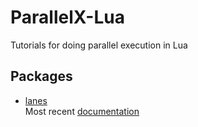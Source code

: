 # ParallelX-Lua
Tutorials for doing parallel execution in Lua

## Packages
* [lanes](https://github.com/LuaLanes/lanes)  
  Most recent [documentation](https://rawgit.com/LuaLanes/lanes/master/docs/index.html)